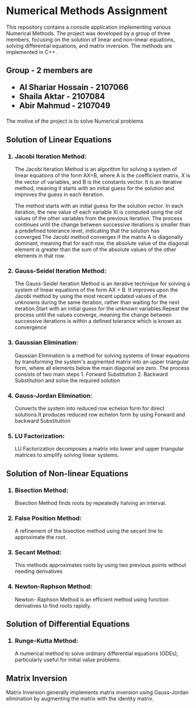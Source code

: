 <h1>Numerical Methods Assignment</h1>

<p>This repository contains a console application implementing various Numerical Methods. The project was developed by a group of three members, focusing on the solution of linear and non-linear equations, solving differential equations, and matrix inversion. The methods are implemented in C++.</p>
<h2>Group - 2 members are <ul><li>Al Shariar Hossain - 2107066</li><li>Shaila Aktar - 2107084</li><li>Abir Mahmud - 2107049</li></ul></h2>

<p>The motive of the project is to  solve Numerical problems</p>

<h2>Solution of Linear Equations</h2>
<ol><h3><li>Jacobi Iteration Method:</li></h3><p>The Jacobi Iteration Method is an algorithm for solving a system of linear equations of the form AX=B, where A is the coefficient matrix, 𝑋 is the vector of variables, and B is the constants vector. It is an iterative method, meaning it starts with an initial guess for the solution and improves the guess in each iteration.</p><p>The method starts with an initial guess for the solution vector. In each iteration, the new value of each variable Xi is computed using the old values of the other variables from the previous iteration. The process continues until the change between successive iterations is smaller than a predefined tolerance level, indicating that the solution has converged.The Jacobi method converges if the matrix A is diagonally dominant, meaning that for each row, the absolute value of the diagonal element is greater than the sum of the absolute values of the other elements in that row.</p><h3><li>Gauss-Seidel Iteration Method:</li></h3><p>The Gauss-Seidel Iteration Method is an iterative technique for solving a system of linear equations of the form AX = B. It improves upon the Jacobi method by using the most recent updated values of the unknowns during the same iteration, rather than waiting for the next iteration.Start with an initial guess for the unknown variables.Repeat the process until the values converge, meaning the change between successive iterations is within a defined tolerance which is known as convergence</p><h3><li>Gaussian Elimination:</li></h3><p>Gaussian Elimination is a method for solving systems of linear equations by transforming the system's augmented matrix into an upper triangular form, where all elements below the main diagonal are zero. The process consists of two main steps 1. Forward Substitution 2. Backward Substitution and solve the required solution</p><h3><li>Gauss-Jordan Elimination:</li></h3><p>Converts the system into reduced row echelon form for direct solutions.It produces reduced row echelon form by using Forward and backward Substituition</p><h3><li>LU Factorization:</li></h3><p>LU Factorization decomposes a matrix into lower and upper triangular matrices to simplify solving linear systems.</p></ol>
<h2>Solution of Non-linear Equations</h2>
<ol><h3><li>Bisection Method:</li></h3><p>Bisection Method finds roots by repeatedly halving an interval.</p><h3><li>False Position Method:</li></h3><p>A refinement of the bisection method using the secant line to approximate the root.</p><h3><li>Secant Method:</li></h3><p>This methods approximates roots by using two previous points without needing derivatives</p><h3><li>Newton-Raphson Method:</li></h3><p>Newton- Raphson Method is an efficient method using function derivatives to find roots rapidly.</p></ol>
<h2>Solution of Differential Equations</h2>
<ol><h3><li>Runge-Kutta Method:</li></h3><p>A numerical method to solve ordinary differential equations (ODEs), particularly useful for initial value problems.</p></ol>
<h2>Matrix Inversion</h2>
<p>Matrix Inversion generally implements matrix inversion using Gauss-Jordan elimination by augmenting the matrix with the identity matrix.</p>






